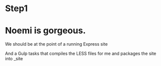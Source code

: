 # Step1
# Noemi is gorgeous.

We should be at the point of a running Express site

And a Gulp tasks that compiles the LESS files for me and packages the site into _site






